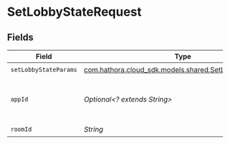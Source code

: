 # SetLobbyStateRequest


## Fields

| Field                                                                                                 | Type                                                                                                  | Required                                                                                              | Description                                                                                           | Example                                                                                               |
| ----------------------------------------------------------------------------------------------------- | ----------------------------------------------------------------------------------------------------- | ----------------------------------------------------------------------------------------------------- | ----------------------------------------------------------------------------------------------------- | ----------------------------------------------------------------------------------------------------- |
| `setLobbyStateParams`                                                                                 | [com.hathora.cloud_sdk.models.shared.SetLobbyStateParams](../../models/shared/SetLobbyStateParams.md) | :heavy_check_mark:                                                                                    | N/A                                                                                                   |                                                                                                       |
| `appId`                                                                                               | *Optional<? extends String>*                                                                          | :heavy_minus_sign:                                                                                    | N/A                                                                                                   | app-af469a92-5b45-4565-b3c4-b79878de67d2                                                              |
| `roomId`                                                                                              | *String*                                                                                              | :heavy_check_mark:                                                                                    | N/A                                                                                                   | 2swovpy1fnunu                                                                                         |